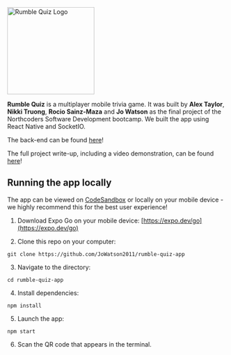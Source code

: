 <img src="https://github.com/nkytruong/rumble-quiz-app/blob/main/assets/Designer.jpeg?raw=true" alt="Rumble Quiz Logo" width="200"/>

__Rumble Quiz__ is a multiplayer mobile trivia game. It was built by __Alex Taylor__, __Nikki Truong__, __Rocio Sainz-Maza__ and __Jo Watson__ as the final project of the Northcoders Software Development bootcamp.
We built the app using React Native and SocketIO.

The back-end can be found [here](https://github.com/JoWatson2011/rumble-quiz-server)!

The full project write-up, including a video demonstration, can be found [here](https://northcoders.com/project-phase/rumble-quiz)!

## Running the app locally
The app can be viewed on [CodeSandbox](https://codesandbox.io/p/github/JoWatson2011/rumble-quiz-app/main?import=true) or locally on your mobile device - we highly recommend this for the best user experience!

1. Download Expo Go on your mobile device: [https://expo.dev/go](https://expo.dev/go)
   
2. Clone this repo on your computer:
```
git clone https://github.com/JoWatson2011/rumble-quiz-app
```

3. Navigate to the directory:
```
cd rumble-quiz-app
```

4. Install dependencies:
```
npm install
```

5. Launch the app:
```
npm start
```

6. Scan the QR code that appears in the terminal.
